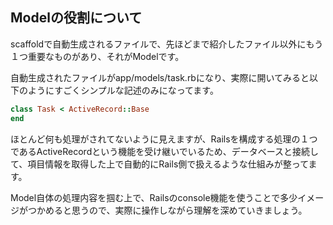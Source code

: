 ## Modelの役割について

scaffoldで自動生成されるファイルで、先ほどまで紹介したファイル以外にもう１つ重要なものがあり、それがModelです。

自動生成されたファイルがapp/models/task.rbになり、実際に開いてみると以下のようにすごくシンプルな記述のみになってます。

```ruby
class Task < ActiveRecord::Base
end
```

ほとんど何も処理がされてないように見えますが、Railsを構成する処理の１つであるActiveRecordという機能を受け継いでいるため、データベースと接続して、項目情報を取得した上で自動的にRails側で扱えるような仕組みが整ってます。

Model自体の処理内容を掴む上で、Railsのconsole機能を使うことで多少イメージがつかめると思うので、実際に操作しながら理解を深めていきましょう。

